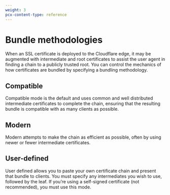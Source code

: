 ```yaml
---
weight: 3
pcx-content-type: reference
---
```


# Bundle methodologies

When an SSL certificate is deployed to the Cloudflare edge, it may be augmented with intermediate and root certificates to assist the user agent in finding a chain to a publicly trusted root. You can control the mechanics of how certificates are bundled by specifying a bundling methodology.

## Compatible

Compatible mode is the default and uses common and well distributed intermediate certificates to complete the chain, ensuring that the resulting bundle is compatible with as many clients as possible.

## Modern

Modern attempts to make the chain as efficient as possible, often by using newer or fewer intermediate certificates.

## User-defined

User defined allows you to paste your own certificate chain and present that bundle to clients. You must specify any intermediates you wish to use, followed by the leaf. If you’re using a self-signed certificate (not recommended), you must use this mode.
